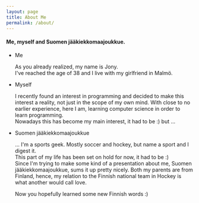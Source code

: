 ```yaml
---
layout: page
title: About Me
permalink: /about/
---
```


#### Me, myself and Suomen jääkiekkomaajoukkue.
* Me

    As you already realized, my name is Jony.  
    I've reached the age of 38 and I live with my girlfriend in Malmö.

* Myself

    I recently found an interest in programming and decided to make this interest a reality, not just in the scope of my own mind. With close to no earlier experience, here I am, learning computer science in order to learn programming.  
    Nowadays this has become my main interest, it had to be :) but ...

* Suomen jääkiekkomaajoukkue

    ... I'm a sports geek. Mostly soccer and hockey, but name a sport and I digest it.  
    This part of my life has been set on hold for now, it had to be :)   
    Since I'm trying to make some kind of a presentation about me, Suomen jääkiekkomaajoukkue, sums it up pretty nicely. Both my parents are from Finland, hence, my relation to the Finnish national team in Hockey is what another would call love.  

    Now you hopefully learned some new Finnish words :)

